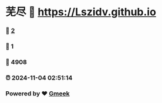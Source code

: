 # 芜尽 :link: https://Lszidv.github.io 
### :page_facing_up: [2](https://Lszidv.github.io/tag.html) 
### :speech_balloon: 1 
### :hibiscus: 4908 
### :alarm_clock: 2024-11-04 02:51:14 
### Powered by :heart: [Gmeek](https://github.com/Meekdai/Gmeek)
